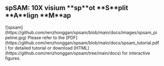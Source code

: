 <h2>spSAM: 10X visium **sp**ot **S**plit **A**lign **M**ap</h2>
![spsam](https://github.com/renzhonggan/spsam/blob/main/docs/images/spsam_pipeline.jpg)
Please refer to the 
[PDF](https://github.com/renzhonggan/spsam/blob/main/docs/spsam_tutorial.pdf) for detailed tutorial or download [HTML](https://github.com/renzhonggan/spsam/tree/main/docs) for interactive figures.
